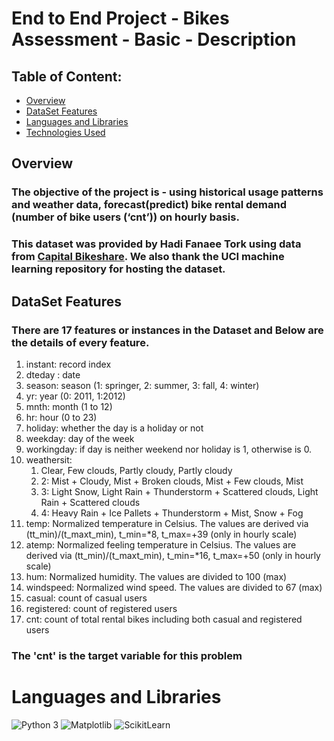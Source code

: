 # End to End Project - Bikes Assessment - Basic - Description

## Table of Content:
* [Overview](#Overview)
* [DataSet Features](#DataSet-Features)
*  [Languages and Libraries](#Languages-and-Libraries)
* [Technologies Used](#technologies-used) 

## Overview

### The objective of the project is - using historical usage patterns and weather data, forecast(predict) bike rental demand (number of bike users (‘cnt’)) on hourly basis.
### This dataset was provided by Hadi Fanaee Tork using data from [Capital Bikeshare](https://www.capitalbikeshare.com/system-data). We also thank the UCI machine learning repository for hosting the dataset.

## DataSet Features

### There are 17 features or instances in the Dataset and Below are the details of every feature.

1. instant: record index
2. dteday : date
3. season: season (1: springer, 2: summer, 3: fall, 4: winter)
4. yr: year (0: 2011, 1:2012)
5. mnth: month (1 to 12)
6. hr: hour (0 to 23)
7. holiday: whether the day is a holiday or not
8. weekday: day of the week
9. workingday: if day is neither weekend nor holiday is 1, otherwise is 0.
10. weathersit:
     1.  Clear, Few clouds, Partly cloudy, Partly cloudy
     2.  2: Mist + Cloudy, Mist + Broken clouds, Mist + Few clouds, Mist
     3.  3: Light Snow, Light Rain + Thunderstorm + Scattered clouds, Light Rain + Scattered clouds
     4.  4: Heavy Rain + Ice Pallets + Thunderstorm + Mist, Snow + Fog
11. temp: Normalized temperature in Celsius. The values are derived via (tt_min)/(t_maxt_min), t_min=*8, t_max=+39 (only in hourly scale)  
12. atemp: Normalized feeling temperature in Celsius. The values are derived via (tt_min)/(t_maxt_min), t_min=*16, t_max=+50 (only in hourly scale)
13. hum: Normalized humidity. The values are divided to 100 (max)
14. windspeed: Normalized wind speed. The values are divided to 67 (max)
15. casual: count of casual users
16. registered: count of registered users
17. cnt: count of total rental bikes including both casual and registered users

### The 'cnt' is the target variable for this problem

# Languages and Libraries
![Python 3](https://idroot.us/wp-content/uploads/2015/09/python-logo.jpg)
![Matplotlib](https://encrypted-tbn0.gstatic.com/images?q=tbn%3AANd9GcTFVEhBrAKxWTGSXiJ7Cd9TsaM5kpKPVoPkXQ&usqp=CAUg)
![ScikitLearn](https://upload.wikimedia.org/wikipedia/commons/thumb/0/05/Scikit_learn_logo_small.svg/200px-Scikit_learn_logo_small.svg.png)

